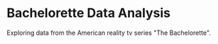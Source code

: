 # Bachelorette Data Analysis
Exploring data from the American reality tv series "The Bachelorette". 
